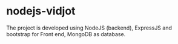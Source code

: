 # nodejs-vidjot
The project is developed using NodeJS (backend), ExpressJS and bootstrap for Front end, MongoDB as database.  
